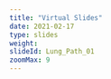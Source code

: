 ```yaml
---
title: "Virtual Slides"
date: 2021-02-17
type: slides
weight:
slideId: Lung_Path_01
zoomMax: 9
---
```

